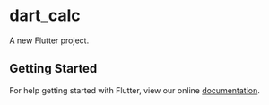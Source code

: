 # dart_calc

A new Flutter project.

## Getting Started

For help getting started with Flutter, view our online
[documentation](https://flutter.io/).
